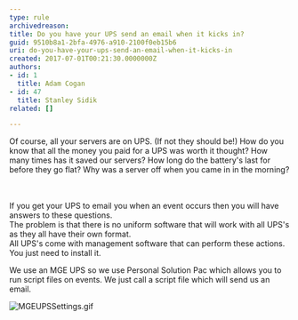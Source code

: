 ```yaml
---
type: rule
archivedreason: 
title: Do you have your UPS send an email when it kicks in?
guid: 9510b8a1-2bfa-4976-a910-2100f0eb15b6
uri: do-you-have-your-ups-send-an-email-when-it-kicks-in
created: 2017-07-01T00:21:30.0000000Z
authors:
- id: 1
  title: Adam Cogan
- id: 47
  title: Stanley Sidik
related: []

---
```



Of course, all your servers are on UPS. (If not they should be!) How do you know that all the money you paid for a UPS was worth it thought? How many times has it saved our servers? How long do the battery's last for before they go flat? Why was a server off when you came in in the morning?<br>
<br><excerpt class='endintro'></excerpt><br>
<p>If you get your UPS to email you when an event occurs then you will have answers to these questions.<br>The problem is that there is no uniform software that will work with all UPS's as they all have their&#160;own&#160;format.<br>All UPS's come with management software that can perform these actions. You just&#160;need&#160;to install it. 
   <br></p><p>We use&#160;an MGE&#160;UPS so we use Personal Solution Pac which allows you to run script files on events. We just call a script file which will send us an email. 
   <br></p><dl class="image"><dt><img src="/PublishingImages/MGEUPSSettings.gif" alt="MGEUPSSettings.gif" />​<br></dt></dl>


